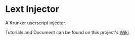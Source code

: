 # Lext Injector

A Krunker userscript injector.

Tutorials and Document can be found on this project's [Wiki](https://github.com/y9x/lext/wiki).

